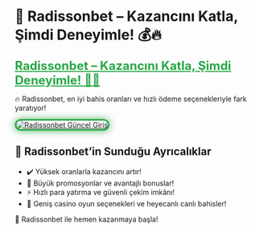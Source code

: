 <h1>🎯 Radissonbet – Kazancını Katla, Şimdi Deneyimle! 💰🔥</h1>  

<a href="https://cutt.ly/RadissonLink" title="Radissonbet Güncel Giriş" style="color: #28a745; font-size: 24px; font-weight: bold;">Radissonbet – Kazancını Katla, Şimdi Deneyimle! 🎰💎</a>  

🔥 Radissonbet, en iyi bahis oranları ve hızlı ödeme seçenekleriyle fark yaratıyor!  

<a href="https://cutt.ly/RadissonLink" title="Radissonbet Güncel Giriş">  
<img src="https://i.ibb.co/BtMhhf6/g-venligiris.jpg" alt="Radissonbet Güncel Giriş" style="max-width: 100%; border: 3px solid #28a745; border-radius: 15px; box-shadow: 0px 0px 15px rgba(40, 167, 69, 0.8);">  
</a>  

<h2>🚀 Radissonbet’in Sunduğu Ayrıcalıklar</h2>  
<ul>
  <li>✔️ Yüksek oranlarla kazancını artır!</li>
  <li>🎁 Büyük promosyonlar ve avantajlı bonuslar!</li>
  <li>⚡️ Hızlı para yatırma ve güvenli çekim imkânı!</li>
  <li>🎲 Geniş casino oyun seçenekleri ve heyecanlı canlı bahisler!</li>
</ul>

💎 Radissonbet ile hemen kazanmaya başla!  
